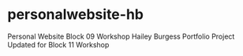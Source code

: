 # personalwebsite-hb
Personal Website Block 09 Workshop 
Hailey Burgess Portfolio Project
Updated for Block 11 Workshop
